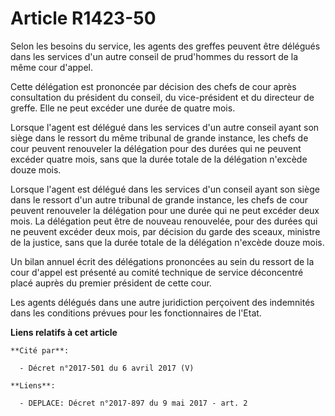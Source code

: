 # Article R1423-50

Selon les besoins du service, les agents des greffes peuvent être délégués dans les services d'un autre conseil de
prud'hommes du ressort de la même cour d'appel.

Cette délégation est prononcée par décision des chefs de cour après consultation du président du conseil, du vice-président
et du directeur de greffe. Elle ne peut excéder une durée de quatre mois.

Lorsque l'agent est délégué dans les services d'un autre conseil ayant son siège dans le ressort du même tribunal de grande
instance, les chefs de cour peuvent renouveler la délégation pour des durées qui ne peuvent excéder quatre mois, sans que la
durée totale de la délégation n'excède douze mois.

Lorsque l'agent est délégué dans les services d'un conseil ayant son siège dans le ressort d'un autre tribunal de grande
instance, les chefs de cour peuvent renouveler la délégation pour une durée qui ne peut excéder deux mois. La délégation peut
être de nouveau renouvelée, pour des durées qui ne peuvent excéder deux mois, par décision du garde des sceaux, ministre de
la justice, sans que la durée totale de la délégation n'excède douze mois.

Un bilan annuel écrit des délégations prononcées au sein du ressort de la cour d'appel est présenté au comité technique de
service déconcentré placé auprès du premier président de cette cour.

Les agents délégués dans une autre juridiction perçoivent des indemnités dans les conditions prévues pour les fonctionnaires
de l'Etat.

**Liens relatifs à cet article**

	**Cité par**:

	  - Décret n°2017-501 du 6 avril 2017 (V)

	**Liens**:

	  - DEPLACE: Décret n°2017-897 du 9 mai 2017 - art. 2
